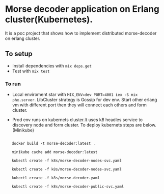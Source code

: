 # Morse decoder application on Erlang cluster(Kubernetes).

It is a poc project that shows how to implement distributed morse-decoder on erlang cluster.

## To setup
  * Install dependencies with `mix deps.get`
  * Test with  `mix test`

### To run 
 * Local enviroment star with `MIX_ENV=dev PORT=4001 iex -S mix phx.server`. LibCluster strategy is Gossip for dev env. Start other erlang vm with different port then they will connect each others and form cluster.
 
 * Prod env runs on kubernets cluster.It uses k8 headles service to discovery node and form cluster. To deploy kubernets steps are below. (Minikube)
 
 ```
 
    docker build -t morse-decoder:latest .
   
    minikube cache add morse-decoder:latest 
    
    kubectl create -f k8s/morse-decoder-nodes-svc.yaml 
    
    kubectl create -f k8s/morse-decoder-nodes-svc.yaml 
    
    kubectl create -f k8s/morse-decoder.yaml 
    
    kubectl create -f k8s/morse-decoder-public-svc.yaml
    
```


 
